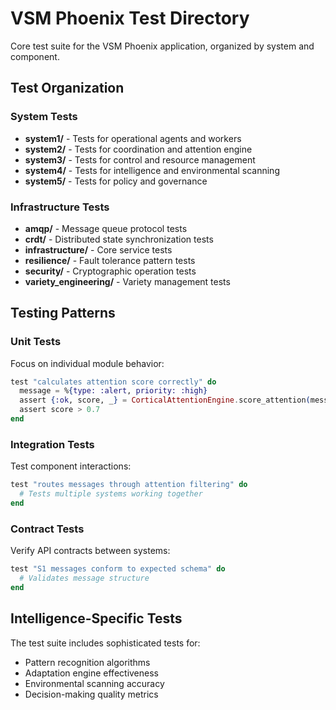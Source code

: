 # VSM Phoenix Test Directory

Core test suite for the VSM Phoenix application, organized by system and component.

## Test Organization

### System Tests
- **system1/** - Tests for operational agents and workers
- **system2/** - Tests for coordination and attention engine
- **system3/** - Tests for control and resource management
- **system4/** - Tests for intelligence and environmental scanning
- **system5/** - Tests for policy and governance

### Infrastructure Tests
- **amqp/** - Message queue protocol tests
- **crdt/** - Distributed state synchronization tests
- **infrastructure/** - Core service tests
- **resilience/** - Fault tolerance pattern tests
- **security/** - Cryptographic operation tests
- **variety_engineering/** - Variety management tests

## Testing Patterns

### Unit Tests
Focus on individual module behavior:
```elixir
test "calculates attention score correctly" do
  message = %{type: :alert, priority: :high}
  assert {:ok, score, _} = CorticalAttentionEngine.score_attention(message)
  assert score > 0.7
end
```

### Integration Tests
Test component interactions:
```elixir
test "routes messages through attention filtering" do
  # Tests multiple systems working together
end
```

### Contract Tests
Verify API contracts between systems:
```elixir
test "S1 messages conform to expected schema" do
  # Validates message structure
end
```

## Intelligence-Specific Tests

The test suite includes sophisticated tests for:
- Pattern recognition algorithms
- Adaptation engine effectiveness
- Environmental scanning accuracy
- Decision-making quality metrics
